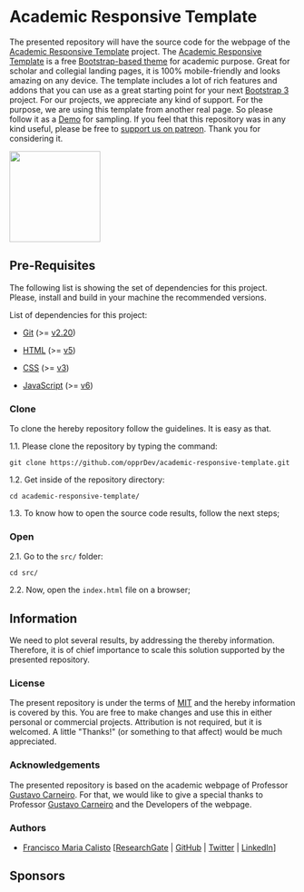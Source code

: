 
# Academic Responsive Template



The presented repository will have the source code for the webpage of the [Academic Responsive Template](https://github.com/opprDev/academic-responsive-template) project. The [Academic Responsive Template](https://github.com/opprDev/academic-responsive-template) is a free [Bootstrap-based theme](https://getbootstrap.com/) for academic purpose. Great for scholar and collegial landing pages, it is 100% mobile-friendly and looks amazing on any device. The template includes a lot of rich features and addons that you can use as a great starting point for your next [Bootstrap 3](https://getbootstrap.com/docs/3.3/) project. For our projects, we appreciate any kind of support. For the purpose, we are using this template from another real page. So please follow it as a [Demo](https://opprdev.github.io/art-jac) for sampling. If you feel that this repository was in any kind useful, please be free to [support us on patreon](https://www.patreon.com/oppr). Thank you for considering it.

<a href="https://www.patreon.com/oppr" target="_blank">
<img src="https://c5.patreon.com/external/logo/become_a_patron_button@2x.png" width="160">
</a>

## Pre-Requisites

The following list is showing the set of dependencies for this project. Please, install and build in your machine the recommended versions.

List of dependencies for this project:

- [Git](https://git-scm.com/) (>= [v2.20](https://raw.githubusercontent.com/git/git/master/Documentation/RelNotes/2.20.1.txt))

- [HTML](https://en.wikipedia.org/wiki/HTML) (>= [v5](https://www.w3schools.com/html/html5_intro.asp))

- [CSS](https://en.wikipedia.org/wiki/Cascading_Style_Sheets) (>= [v3](https://www.w3schools.com/css/))

- [JavaScript](https://en.wikipedia.org/wiki/JavaScript) (>= [v6](https://www.w3schools.com/js/))

### Clone

To clone the hereby repository follow the guidelines. It is easy as that.

1.1. Please clone the repository by typing the command:

```
git clone https://github.com/opprDev/academic-responsive-template.git
```

1.2. Get inside of the repository directory:

```
cd academic-responsive-template/
```

1.3. To know how to open the source code results, follow the next steps;

### Open

2.1. Go to the `src/` folder:

```
cd src/
```

2.2. Now, open the `index.html` file on a browser;

## Information

We need to plot several results, by addressing the thereby information. Therefore, it is of chief importance to scale this solution supported by the presented repository.

### License

The present repository is under the terms of [MIT](/LICENSE) and the hereby information is covered by this. You are free to make changes and use this in either personal or commercial projects. Attribution is not required, but it is welcomed. A little "Thanks!" (or something to that affect) would be much appreciated.

### Acknowledgements

The presented repository is based on the academic webpage of Professor [Gustavo Carneiro](https://cs.adelaide.edu.au/~carneiro/). For that, we would like to give a special thanks to Professor [Gustavo Carneiro](https://cs.adelaide.edu.au/~carneiro/) and the Developers of the webpage.

### Authors

- [Francisco Maria Calisto](http://www.franciscocalisto.me/) [[ResearchGate](https://www.researchgate.net/profile/Francisco_Maria_Calisto) | [GitHub](https://github.com/FMCalisto) | [Twitter](https://twitter.com/FMCalisto) | [LinkedIn](https://www.linkedin.com/in/fmcalisto/)]

## Sponsors

